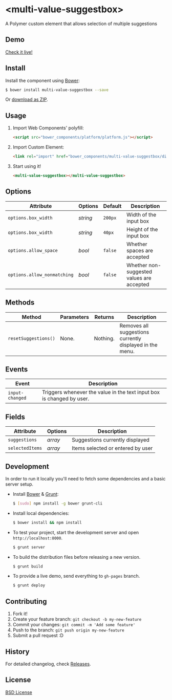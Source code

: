 # &lt;multi-value-suggestbox&gt;

A Polymer custom element that allows selection of multiple suggestions

## Demo

[Check it live!](http://coner.github.io/multi-value-suggestbox)

## Install

Install the component using [Bower](http://bower.io/):

```sh
$ bower install multi-value-suggestbox --save
```

Or [download as ZIP](https://github.com/coner/multi-value-suggestbox/archive/master.zip).

## Usage

1. Import Web Components' polyfill:

    ```html
    <script src="bower_components/platform/platform.js"></script>
    ```

2. Import Custom Element:

    ```html
    <link rel="import" href="bower_components/multi-value-suggestbox/dist/multi-value-suggestbox.html">
    ```

3. Start using it!

    ```html
    <multi-value-suggestbox></multi-value-suggestbox>
    ```

## Options

Attribute                   | Options     | Default   | Description
---                         | ---         | ---       | ---
`options.box_width`         | *string*    | `200px`   | Width of the input box
`options.box_width`         | *string*    | `40px`    | Height of the input box
`options.allow_space`       | *bool*      | `false`   | Whether spaces are accepted
`options.allow_nonmatching` | *bool*      | `false`   | Whether non-suggested values are accepted

## Methods

Method               | Parameters   | Returns     | Description
---                  | ---          | ---         | ---
`resetSuggestions()` | None.        | Nothing.    | Removes all suggestions currently displayed in the menu.

## Events

Event           | Description
---             | ---
`input-changed` | Triggers whenever the value in the text input box is changed by user.

## Fields

Attribute             | Options    | Description
---                   | ---        | ---
`suggestions`         | *array*    | Suggestions currently displayed
`selectedItems`       | *array*    | Items selected or entered by user

## Development

In order to run it locally you'll need to fetch some dependencies and a basic server setup.

* Install [Bower](http://bower.io/) & [Grunt](http://gruntjs.com/):

    ```sh
    $ [sudo] npm install -g bower grunt-cli
    ```

* Install local dependencies:

    ```sh
    $ bower install && npm install
    ```

* To test your project, start the development server and open `http://localhost:8000`.

    ```sh
    $ grunt server
    ```

* To build the distribution files before releasing a new version.

    ```sh
    $ grunt build
    ```

* To provide a live demo, send everything to `gh-pages` branch.

    ```sh
    $ grunt deploy
    ```

## Contributing

1. Fork it!
2. Create your feature branch: `git checkout -b my-new-feature`
3. Commit your changes: `git commit -m 'Add some feature'`
4. Push to the branch: `git push origin my-new-feature`
5. Submit a pull request :D

## History

For detailed changelog, check [Releases](https://github.com/my-user/multi-value-suggestbox/releases).

## License

[BSD License](http://opensource.org/licenses/BSD-3-Clause)

